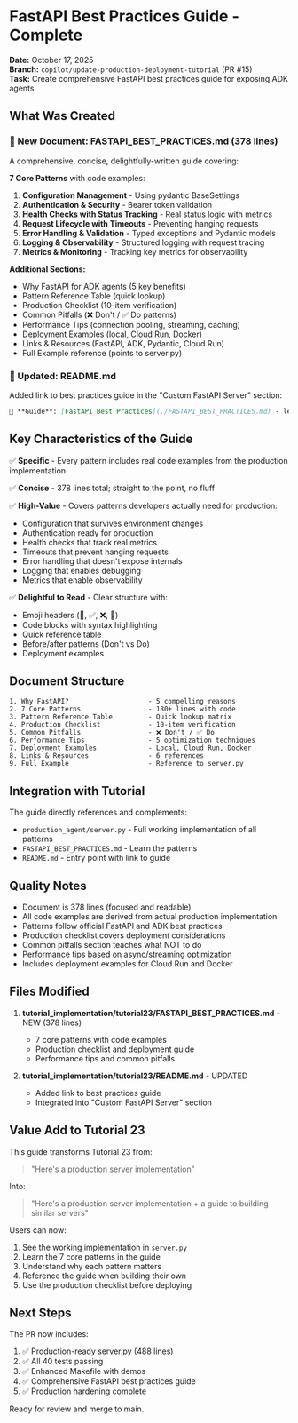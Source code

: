 # FastAPI Best Practices Guide - Complete

**Date:** October 17, 2025  
**Branch:** `copilot/update-production-deployment-tutorial` (PR #15)  
**Task:** Create comprehensive FastAPI best practices guide for exposing ADK agents

## What Was Created

### 📄 New Document: FASTAPI_BEST_PRACTICES.md (378 lines)

A comprehensive, concise, delightfully-written guide covering:

**7 Core Patterns** with code examples:
1. **Configuration Management** - Using pydantic BaseSettings
2. **Authentication & Security** - Bearer token validation
3. **Health Checks with Status Tracking** - Real status logic with metrics
4. **Request Lifecycle with Timeouts** - Preventing hanging requests
5. **Error Handling & Validation** - Typed exceptions and Pydantic models
6. **Logging & Observability** - Structured logging with request tracing
7. **Metrics & Monitoring** - Tracking key metrics for observability

**Additional Sections:**
- Why FastAPI for ADK agents (5 key benefits)
- Pattern Reference Table (quick lookup)
- Production Checklist (10-item verification)
- Common Pitfalls (❌ Don't / ✅ Do patterns)
- Performance Tips (connection pooling, streaming, caching)
- Deployment Examples (local, Cloud Run, Docker)
- Links & Resources (FastAPI, ADK, Pydantic, Cloud Run)
- Full Example reference (points to server.py)

### 📝 Updated: README.md

Added link to best practices guide in the "Custom FastAPI Server" section:

```markdown
📖 **Guide**: [FastAPI Best Practices](./FASTAPI_BEST_PRACTICES.md) - learn 7 core patterns.
```

## Key Characteristics of the Guide

✅ **Specific** - Every pattern includes real code examples from the production implementation

✅ **Concise** - 378 lines total; straight to the point, no fluff

✅ **High-Value** - Covers patterns developers actually need for production:
- Configuration that survives environment changes
- Authentication ready for production
- Health checks that track real metrics
- Timeouts that prevent hanging requests
- Error handling that doesn't expose internals
- Logging that enables debugging
- Metrics that enable observability

✅ **Delightful to Read** - Clear structure with:
- Emoji headers (📖, ✅, ❌, 🎯)
- Code blocks with syntax highlighting
- Quick reference table
- Before/after patterns (Don't vs Do)
- Deployment examples

## Document Structure

```
1. Why FastAPI?                    - 5 compelling reasons
2. 7 Core Patterns                 - 180+ lines with code
3. Pattern Reference Table         - Quick lookup matrix
4. Production Checklist            - 10-item verification
5. Common Pitfalls                 - ❌ Don't / ✅ Do
6. Performance Tips                - 5 optimization techniques
7. Deployment Examples             - Local, Cloud Run, Docker
8. Links & Resources               - 6 references
9. Full Example                    - Reference to server.py
```

## Integration with Tutorial

The guide directly references and complements:
- `production_agent/server.py` - Full working implementation of all patterns
- `FASTAPI_BEST_PRACTICES.md` - Learn the patterns
- `README.md` - Entry point with link to guide

## Quality Notes

- Document is 378 lines (focused and readable)
- All code examples are derived from actual production implementation
- Patterns follow official FastAPI and ADK best practices
- Production checklist covers deployment considerations
- Common pitfalls section teaches what NOT to do
- Performance tips based on async/streaming optimization
- Includes deployment examples for Cloud Run and Docker

## Files Modified

1. **tutorial_implementation/tutorial23/FASTAPI_BEST_PRACTICES.md** - NEW (378 lines)
   - 7 core patterns with code examples
   - Production checklist and deployment guide
   - Performance tips and common pitfalls

2. **tutorial_implementation/tutorial23/README.md** - UPDATED
   - Added link to best practices guide
   - Integrated into "Custom FastAPI Server" section

## Value Add to Tutorial 23

This guide transforms Tutorial 23 from:
> "Here's a production server implementation"

Into:
> "Here's a production server implementation + a guide to building similar servers"

Users can now:
1. See the working implementation in `server.py`
2. Learn the 7 core patterns in the guide
3. Understand why each pattern matters
4. Reference the guide when building their own
5. Use the production checklist before deploying

## Next Steps

The PR now includes:
1. ✅ Production-ready server.py (488 lines)
2. ✅ All 40 tests passing
3. ✅ Enhanced Makefile with demos
4. ✅ Comprehensive FastAPI best practices guide
5. ✅ Production hardening complete

Ready for review and merge to main.
